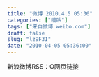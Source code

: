 ```yaml
---
title: "微博 2010.4.5 05:36"
categories: ["嘀咕"]
tags: ["来自微博 weibo.com"]
draft: false
slug: "lz9F3I"
date: "2010-04-05 05:36:00"
---
```


<p>新浪微博RSS：O网页链接 ​​​​</p>
